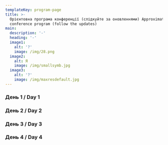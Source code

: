 ```yaml
---
templateKey: program-page
title: >-
  Орієнтовна програма конференції (слідкуйте за оновленнями) Approximate
  conference program (follow the updates)
main:
  description: '-'
  heading: '-'
  image1:
    alt: '?'
    image: /img/28.png
  image2:
    alt: Я
    image: /img/smallsymb.jpg
  image3:
    alt: '?'
    image: /img/maxresdefault.jpg
---
```

### День 1 / Day 1

### День 2 / Day 2

### День 3 / Day 3

### День 4 / Day 4
